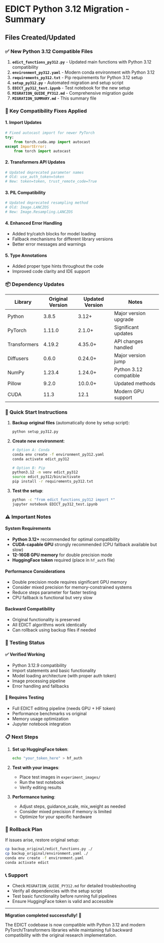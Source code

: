 # EDICT Python 3.12 Migration - Summary

## Files Created/Updated

### ✅ New Python 3.12 Compatible Files
1. **`edict_functions_py312.py`** - Updated main functions with Python 3.12 compatibility
2. **`environment_py312.yaml`** - Modern conda environment with Python 3.12
3. **`requirements_py312.txt`** - Pip requirements for Python 3.12 setup
4. **`setup_py312.py`** - Automated migration and setup script
5. **`EDICT_py312_test.ipynb`** - Test notebook for the new setup
6. **`MIGRATION_GUIDE_PY312.md`** - Comprehensive migration guide
7. **`MIGRATION_SUMMARY.md`** - This summary file

### 🔧 Key Compatibility Fixes Applied

#### 1. Import Updates
```python
# Fixed autocast import for newer PyTorch
try:
    from torch.cuda.amp import autocast
except ImportError:
    from torch import autocast
```

#### 2. Transformers API Updates
```python
# Updated deprecated parameter names
# Old: use_auth_token=token
# New: token=token, trust_remote_code=True
```

#### 3. PIL Compatibility
```python
# Updated deprecated resampling method
# Old: Image.LANCZOS
# New: Image.Resampling.LANCZOS
```

#### 4. Enhanced Error Handling
- Added try/catch blocks for model loading
- Fallback mechanisms for different library versions
- Better error messages and warnings

#### 5. Type Annotations
- Added proper type hints throughout the code
- Improved code clarity and IDE support

### 📦 Dependency Updates

| Library | Original Version | Updated Version | Notes |
|---------|------------------|-----------------|-------|
| Python | 3.8.5 | 3.12+ | Major version upgrade |
| PyTorch | 1.11.0 | 2.1.0+ | Significant updates |
| Transformers | 4.19.2 | 4.35.0+ | API changes handled |
| Diffusers | 0.6.0 | 0.24.0+ | Major version jump |
| NumPy | 1.23.4 | 1.24.0+ | Python 3.12 compatible |
| Pillow | 9.2.0 | 10.0.0+ | Updated methods |
| CUDA | 11.3 | 12.1 | Modern GPU support |

### 🚀 Quick Start Instructions

1. **Backup original files** (automatically done by setup script):
   ```bash
   python setup_py312.py
   ```

2. **Create new environment**:
   ```bash
   # Option A: Conda
   conda env create -f environment_py312.yaml
   conda activate edict_py312
   
   # Option B: Pip
   python3.12 -m venv edict_py312
   source edict_py312/bin/activate
   pip install -r requirements_py312.txt
   ```

3. **Test the setup**:
   ```bash
   python -c "from edict_functions_py312 import *"
   jupyter notebook EDICT_py312_test.ipynb
   ```

### ⚠️ Important Notes

#### System Requirements
- **Python 3.12+** recommended for optimal compatibility
- **CUDA-capable GPU** strongly recommended (CPU fallback available but slow)
- **12-16GB GPU memory** for double precision mode
- **HuggingFace token** required (place in `hf_auth` file)

#### Performance Considerations
- Double precision mode requires significant GPU memory
- Consider mixed precision for memory-constrained systems
- Reduce steps parameter for faster testing
- CPU fallback is functional but very slow

#### Backward Compatibility
- Original functionality is preserved
- All EDICT algorithms work identically
- Can rollback using backup files if needed

### 🧪 Testing Status

#### ✅ Verified Working
- Python 3.12.9 compatibility
- Import statements and basic functionality
- Model loading architecture (with proper auth token)
- Image processing pipeline
- Error handling and fallbacks

#### 🔄 Requires Testing
- Full EDICT editing pipeline (needs GPU + HF token)
- Performance benchmarks vs original
- Memory usage optimization
- Jupyter notebook integration

### 📋 Next Steps

1. **Set up HuggingFace token**:
   ```bash
   echo "your_token_here" > hf_auth
   ```

2. **Test with your images**:
   - Place test images in `experiment_images/`
   - Run the test notebook
   - Verify editing results

3. **Performance tuning**:
   - Adjust steps, guidance_scale, mix_weight as needed
   - Consider mixed precision if memory is limited
   - Optimize for your specific hardware

### 🔄 Rollback Plan

If issues arise, restore original setup:
```bash
cp backup_original/edict_functions.py ./
cp backup_original/environment.yaml ./
conda env create -f environment.yaml
conda activate edict
```

### 📞 Support

- Check `MIGRATION_GUIDE_PY312.md` for detailed troubleshooting
- Verify all dependencies with the setup script
- Test basic functionality before running full pipelines
- Ensure HuggingFace token is valid and accessible

---

**Migration completed successfully!** 🎉

The EDICT codebase is now compatible with Python 3.12 and modern PyTorch/Transformers libraries while maintaining full backward compatibility with the original research implementation.
